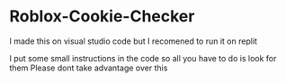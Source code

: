 # Roblox-Cookie-Checker

I made this on visual studio code but I recomened to run it on replit 

I put some small instructions in the code so all you have to do is look for them 
Please dont take advantage over this
